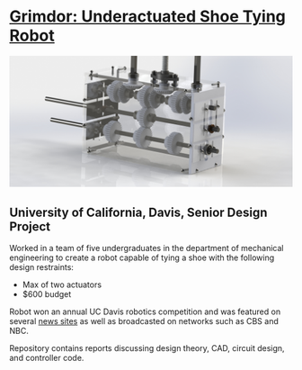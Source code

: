 # [Grimdor: Underactuated Shoe Tying Robot](https://www.youtube.com/watch?v=erNi07dH5pw)
![](Final_Render/gb1_image.JPG)
## University of California, Davis, Senior Design Project</br>

Worked in a team of five undergraduates in the department of mechanical engineering to create a robot capable of tying a shoe with the following design restraints:
- Max of two actuators
- $600 budget

Robot won an annual UC Davis robotics competition and was featured on several [news sites](https://github.com/QuantuMope/grimdor-shoe-tying-robot/blob/master/shoe-tying-robot-press.txt) as well as broadcasted on networks such as CBS and NBC. </br>

Repository contains reports discussing design theory, CAD, circuit design, and controller code. </br>
